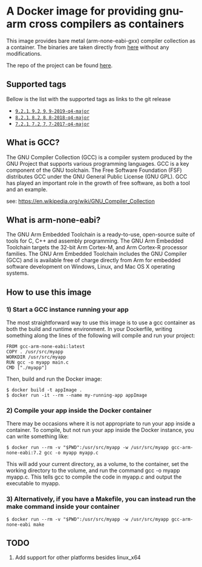 # A Docker image for providing gnu-arm cross compilers as containers

This image provides bare metal (arm-none-eabi-gxx) compiler collection as a container. The binaries are taken directly from [here](https://developer.arm.com/tools-and-software/open-source-software/developer-tools/gnu-toolchain/gnu-rm/downloads) without any modifications.

The repo of the project can be found [here](https://github.com/hoo2/gcc-arm-none-eabi-docker).

## Supported tags

Bellow is the list with the supported tags as links to the git release

  * [`9.2.1`, `9.2`, `9`, `9-2019-q4-major`](https://github.com/hoo2/gcc-arm-none-eabi-docker/blob/896c1e8363f03a9a0eaee1c4127360bd0e093479/Dockerfile)
  * [`8.2.1`, `8.2`, `8`, `8-2018-q4-major`](https://github.com/hoo2/gcc-arm-none-eabi-docker/blob/33859017c21f3f0f0e86857810ed3fee1b8ddcb3/Dockerfile)
  * [`7.2.1`, `7.2`, `7`, `7-2017-q4-major`](https://github.com/hoo2/gcc-arm-none-eabi-docker/blob/972d2deac4173756493056a7bd997d3bad7f94d0/Dockerfile)

## What is GCC?

The GNU Compiler Collection (GCC) is a compiler system produced by the GNU Project that supports various programming languages. GCC is a key component of the GNU toolchain. The Free Software Foundation (FSF) distributes GCC under the GNU General Public License (GNU GPL). GCC has played an important role in the growth of free software, as both a tool and an example.

see: https://en.wikipedia.org/wiki/GNU_Compiler_Collection

## What is arm-none-eabi?

The GNU Arm Embedded Toolchain is a ready-to-use, open-source suite of tools for C, C++ and assembly programming. The GNU Arm Embedded Toolchain targets the 32-bit Arm Cortex-M, and Arm Cortex-R processor families. The GNU Arm Embedded Toolchain includes the GNU Compiler (GCC) and is available free of charge directly from Arm for embedded software development on Windows, Linux, and Mac OS X operating systems.


## How to use this image

### 1) Start a GCC instance running your app

The most straightforward way to use this image is to use a gcc container as both the build and runtime environment. In your Dockerfile, writing something along the lines of the following will compile and run your project:

    FROM gcc-arm-none-eabi:latest
    COPY . /usr/src/myapp
    WORKDIR /usr/src/myapp
    RUN gcc -o myapp main.c
    CMD ["./myapp"]

Then, build and run the Docker image:

    $ docker build -t appImage .
    $ docker run -it --rm --name my-running-app appImage

### 2) Compile your app inside the Docker container

There may be occasions where it is not appropriate to run your app inside a container. To compile, but not run your app inside the Docker instance, you can write something like:

    $ docker run --rm -v "$PWD":/usr/src/myapp -w /usr/src/myapp gcc-arm-none-eabi:7.2 gcc -o myapp myapp.c

This will add your current directory, as a volume, to the container, set the working directory to the volume, and run the command gcc -o myapp myapp.c. This tells gcc to compile the code in myapp.c and output the executable to myapp.

### 3) Alternatively, if you have a Makefile, you can instead run the make command inside your container

    $ docker run --rm -v "$PWD":/usr/src/myapp -w /usr/src/myapp gcc-arm-none-eabi make

## TODO

  1. Add support for other platforms besides linux_x64